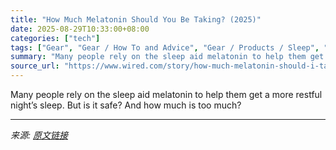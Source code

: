 ```yaml
---
title: "How Much Melatonin Should You Be Taking? (2025)"
date: 2025-08-29T10:33:00+08:00
categories: ["tech"]
tags: ["Gear", "Gear / How To and Advice", "Gear / Products / Sleep", "Sleep", "how-to", "Shopping", "online shopping", "health", "medicine", "Rest Mode"]
summary: "Many people rely on the sleep aid melatonin to help them get a more restful night’s sleep. But is it safe? And how much is too much?"
source_url: "https://www.wired.com/story/how-much-melatonin-should-i-take/"
---
```


Many people rely on the sleep aid melatonin to help them get a more restful night’s sleep. But is it safe? And how much is too much?

---

*来源: [原文链接](https://www.wired.com/story/how-much-melatonin-should-i-take/)*
